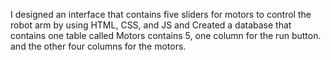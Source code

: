 I designed an interface that contains five sliders for motors to control the robot arm by using HTML, CSS, and JS and Created a database that contains one table called Motors contains 5, one column for the run button. and the other four columns for the motors.
